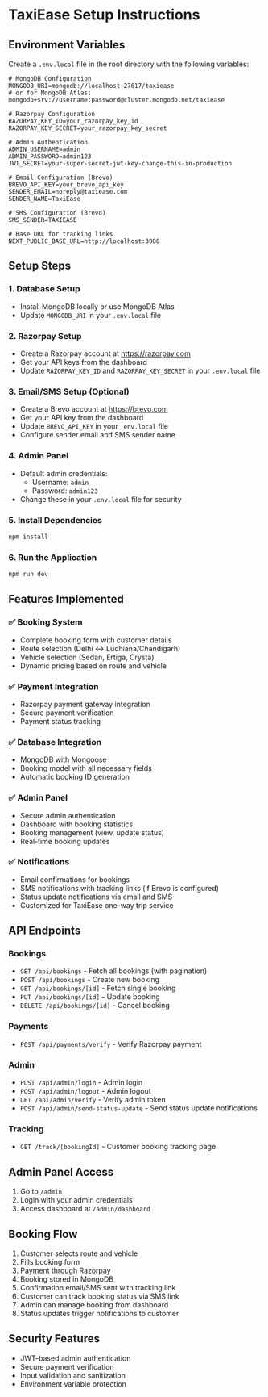 # TaxiEase Setup Instructions

## Environment Variables

Create a `.env.local` file in the root directory with the following variables:

```env
# MongoDB Configuration
MONGODB_URI=mongodb://localhost:27017/taxiease
# or for MongoDB Atlas: mongodb+srv://username:password@cluster.mongodb.net/taxiease

# Razorpay Configuration
RAZORPAY_KEY_ID=your_razorpay_key_id
RAZORPAY_KEY_SECRET=your_razorpay_key_secret

# Admin Authentication
ADMIN_USERNAME=admin
ADMIN_PASSWORD=admin123
JWT_SECRET=your-super-secret-jwt-key-change-this-in-production

# Email Configuration (Brevo)
BREVO_API_KEY=your_brevo_api_key
SENDER_EMAIL=noreply@taxiease.com
SENDER_NAME=TaxiEase

# SMS Configuration (Brevo)
SMS_SENDER=TAXIEASE

# Base URL for tracking links
NEXT_PUBLIC_BASE_URL=http://localhost:3000
```

## Setup Steps

### 1. Database Setup
- Install MongoDB locally or use MongoDB Atlas
- Update `MONGODB_URI` in your `.env.local` file

### 2. Razorpay Setup
- Create a Razorpay account at https://razorpay.com
- Get your API keys from the dashboard
- Update `RAZORPAY_KEY_ID` and `RAZORPAY_KEY_SECRET` in your `.env.local` file

### 3. Email/SMS Setup (Optional)
- Create a Brevo account at https://brevo.com
- Get your API key from the dashboard
- Update `BREVO_API_KEY` in your `.env.local` file
- Configure sender email and SMS sender name

### 4. Admin Panel
- Default admin credentials:
  - Username: `admin`
  - Password: `admin123`
- Change these in your `.env.local` file for security

### 5. Install Dependencies
```bash
npm install
```

### 6. Run the Application
```bash
npm run dev
```

## Features Implemented

### ✅ Booking System
- Complete booking form with customer details
- Route selection (Delhi ↔ Ludhiana/Chandigarh)
- Vehicle selection (Sedan, Ertiga, Crysta)
- Dynamic pricing based on route and vehicle

### ✅ Payment Integration
- Razorpay payment gateway integration
- Secure payment verification
- Payment status tracking

### ✅ Database Integration
- MongoDB with Mongoose
- Booking model with all necessary fields
- Automatic booking ID generation

### ✅ Admin Panel
- Secure admin authentication
- Dashboard with booking statistics
- Booking management (view, update status)
- Real-time booking updates

### ✅ Notifications
- Email confirmations for bookings
- SMS notifications with tracking links (if Brevo is configured)
- Status update notifications via email and SMS
- Customized for TaxiEase one-way trip service

## API Endpoints

### Bookings
- `GET /api/bookings` - Fetch all bookings (with pagination)
- `POST /api/bookings` - Create new booking
- `GET /api/bookings/[id]` - Fetch single booking
- `PUT /api/bookings/[id]` - Update booking
- `DELETE /api/bookings/[id]` - Cancel booking

### Payments
- `POST /api/payments/verify` - Verify Razorpay payment

### Admin
- `POST /api/admin/login` - Admin login
- `POST /api/admin/logout` - Admin logout
- `GET /api/admin/verify` - Verify admin token
- `POST /api/admin/send-status-update` - Send status update notifications

### Tracking
- `GET /track/[bookingId]` - Customer booking tracking page

## Admin Panel Access

1. Go to `/admin`
2. Login with your admin credentials
3. Access dashboard at `/admin/dashboard`

## Booking Flow

1. Customer selects route and vehicle
2. Fills booking form
3. Payment through Razorpay
4. Booking stored in MongoDB
5. Confirmation email/SMS sent with tracking link
6. Customer can track booking status via SMS link
7. Admin can manage booking from dashboard
8. Status updates trigger notifications to customer

## Security Features

- JWT-based admin authentication
- Secure payment verification
- Input validation and sanitization
- Environment variable protection
